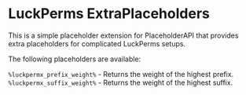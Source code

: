 # LuckPerms ExtraPlaceholders

This is a simple placeholder extension for PlaceholderAPI that provides 
extra placeholders for complicated LuckPerms setups.

The following placeholders are available:

`%luckpermx_prefix_weight%` - Returns the weight of the highest prefix.
`%luckpermx_suffix_weight%` - Returns the weight of the highest suffix.